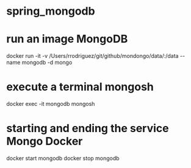 # spring_mongodb

# run an image MongoDB  
docker run -it -v /Users/rrodriguez/git/github/mondongo/data/:/data --name mongodb -d mongo

# execute a terminal mongosh
docker exec -it mongodb mongosh

# starting and ending the service Mongo Docker 
docker start mongodb
docker stop mongodb